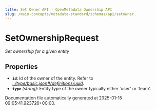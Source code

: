```yaml
---
title: Set Owner API | OpenMetadata Ownership API
slug: /main-concepts/metadata-standard/schemas/api/setowner
---
```


# SetOwnershipRequest

*Set ownership for a given entity*

## Properties

- **`id`**: Id of the owner of the entity. Refer to *[../type/basic.json#/definitions/uuid](#/type/basic.json#/definitions/uuid)*.
- **`type`** *(string)*: Entity type of the owner typically either 'user' or 'team'.


Documentation file automatically generated at 2025-01-15 09:05:41.923720+00:00.
